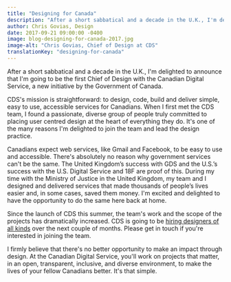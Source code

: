 ```yaml
---
title: "Designing for Canada"
description: "After a short sabbatical and a decade in the U.K., I'm delighted to announce that I'm going to be the first Chief of Design with the Canadian Digital Service, a new initiative by the Government of Canada."
author: Chris Govias, Design
date: 2017-09-21 09:00:00 -0400
image: blog-designing-for-canada-2017.jpg
image-alt: "Chris Govias, Chief of Design at CDS"
translationKey: "designing-for-canada"
---
```

After a short sabbatical and a decade in the U.K., I'm delighted to announce that I'm going to be the first Chief of Design with the Canadian Digital Service, a new initiative by the Government of Canada.

CDS's mission is straightforward: to design, code, build and deliver simple, easy to use, accessible services for Canadians. When I first met the CDS team, I found a passionate, diverse group of people truly committed to placing user centred design at the heart of everything they do. It's one of the many reasons I'm delighted to join the team and lead the design practice.

Canadians expect web services, like Gmail and Facebook, to be easy to use and accessible. There's absolutely no reason why government services can't be the same. The United Kingdom’s success with GDS and the U.S.’s success with the U.S. Digital Service and 18F are proof of this. During my time with the Ministry of Justice in the United Kingdom, my team and I designed and delivered services that made thousands of people’s lives easier and, in some cases, saved them money. I'm excited and delighted to have the opportunity to do the same here back at home.

Since the launch of CDS this summer, the team's work and the scope of the projects has dramatically increased. CDS is going to be [hiring designers of all kinds](/work-with-us/) over the next couple of months. Please get in touch if you're interested in joining the team.

I firmly believe that there's no better opportunity to make an impact through design. At the Canadian Digital Service, you'll work on projects that matter, in an open, transparent, inclusive, and diverse environment, to make the lives of your fellow Canadians better. It's that simple.

